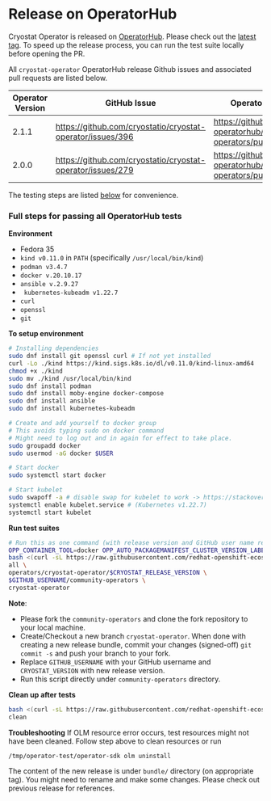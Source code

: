 # Release on OperatorHub

Cryostat Operator is released on [OperatorHub](https://operatorhub.io/operator/cryostat-operator). Please check out the [latest tag](https://github.com/cryostatio/cryostat-operator/tags). To speed up the release process, you can run the test suite locally before opening the PR.

All `cryostat-operator` OperatorHub release Github issues and associated pull requests are listed below.


| Operator Version | GitHub Issue                                               | OperatorHub PR                                                   |
|------------------|------------------------------------------------------------|------------------------------------------------------------------|
| 2.1.1            | https://github.com/cryostatio/cryostat-operator/issues/396 | https://github.com/k8s-operatorhub/community-operators/pull/1365 |
| 2.0.0            | https://github.com/cryostatio/cryostat-operator/issues/279 | https://github.com/k8s-operatorhub/community-operators/pull/481  |

The testing steps are listed [below](#full-steps-for-passing-all-operatorhub-tests) for convenience.

### Full steps for passing all OperatorHub tests

**Environment**

- Fedora 35
- `kind v0.11.0` in `PATH` (specifically `/usr/local/bin/kind`)
- `podman v3.4.7`
- `docker v.20.10.17`
- `ansible v.2.9.27`
- ` kubernetes-kubeadm v1.22.7`
- `curl`
- `openssl`
- `git`

**To setup environment**
```bash
# Installing dependencies
sudo dnf install git openssl curl # If not yet installed
curl -Lo ./kind https://kind.sigs.k8s.io/dl/v0.11.0/kind-linux-amd64
chmod +x ./kind
sudo mv ./kind /usr/local/bin/kind
sudo dnf install podman
sudo dnf install moby-engine docker-compose
sudo dnf install ansible
sudo dnf install kubernetes-kubeadm

# Create and add yourself to docker group
# This avoids typing sudo on docker command
# Might need to log out and in again for effect to take place.
sudo groupadd docker
sudo usermod -aG docker $USER

# Start docker
sudo systemctl start docker

# Start kubelet
sudo swapoff -a # disable swap for kubelet to work -> https://stackoverflow.com/a/52196985
systemctl enable kubelet.service # (Kubernetes v1.22.7)
systemctl start kubelet
```

**Run test suites**
```bash
# Run this as one command (with release version and GitHub user name replaced)
OPP_CONTAINER_TOOL=docker OPP_AUTO_PACKAGEMANIFEST_CLUSTER_VERSION_LABEL=1 OPP_PRODUCTION_TYPE=k8s \
bash <(curl -sL https://raw.githubusercontent.com/redhat-openshift-ecosystem/community-operators-pipeline/ci/latest/ci/scripts/opp.sh) \
all \
operators/cryostat-operator/$CRYOSTAT_RELEASE_VERSION \
$GITHUB_USERNAME/community-operators \
cryostat-operator
```

**Note**: 
- Please fork the `community-operators` and clone the fork repository to your local machine.
- Create/Checkout a new branch `cryostat-operator`. When done with creating a new release bundle, commit your changes (signed-off) `git commit -s` and push your branch to your fork.
- Replace `GITHUB_USERNAME` with your GitHub username and `CRYOSTAT_VERSION` with new release version.
- Run this script directly under `community-operators` directory. 

**Clean up after tests**
```bash
bash <(curl -sL https://raw.githubusercontent.com/redhat-openshift-ecosystem/community-operators-pipeline/ci/latest/ci/scripts/opp.sh) \
clean
```

**Troubleshooting**
If OLM resource error occurs, test resources might not have been cleaned. Follow step above to clean resources or run
```
/tmp/operator-test/operator-sdk olm uninstall
```


The content of the new release is under `bundle/` directory (on appropriate tag). You might need to rename and make some changes. Please check out previous release for references.
